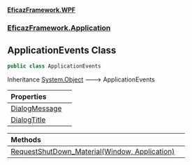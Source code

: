 #### [EficazFramework.WPF](EficazFrameworkWPF.md 'EficazFramework WPF')
### [EficazFramework.Application](EficazFrameworkWPF.md#EficazFramework.Application 'EficazFramework.Application')

## ApplicationEvents Class

```csharp
public class ApplicationEvents
```

Inheritance [System.Object](https://docs.microsoft.com/en-us/dotnet/api/System.Object 'System.Object') &#129106; ApplicationEvents

| Properties | |
| :--- | :--- |
| [DialogMessage](EficazFramework.Application/ApplicationEvents/DialogMessage.md 'EficazFramework.Application.ApplicationEvents.DialogMessage') | |
| [DialogTitle](EficazFramework.Application/ApplicationEvents/DialogTitle.md 'EficazFramework.Application.ApplicationEvents.DialogTitle') | |

| Methods | |
| :--- | :--- |
| [RequestShutDown_Material(Window, Application)](EficazFramework.Application/ApplicationEvents/RequestShutDown_Material(Window,Application).md 'EficazFramework.Application.ApplicationEvents.RequestShutDown_Material(System.Windows.Window, System.Windows.Application)') | |
